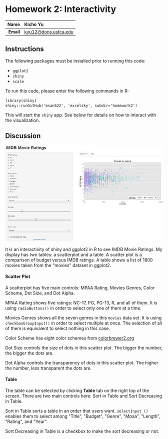 Homework 2: Interactivity
==============================

| **Name**  | Kicho Yu  |
|----------:|:-------------|
| **Email** | kyu12@dons.usfca.edu |

## Instructions ##

The following packages must be installed prior to running this code:

- `ggplot2`
- `shiny`
- `scale`

To run this code, please enter the following commands in R:

```
library(shiny)
shiny::runGitHub('msan622', 'excelsky', subdir='homework2')
```

This will start the `shiny` app. See below for details on how to interact with the visualization.

## Discussion ##

![IMAGE](screenshot.jpg)  

It is an interactivity of shiny and ggplot2 in R to see IMDB Movie Ratings. My display has two tables: a scatterplot and a table. A scatter plot is a comparison of budget versus IMDB ratings. A table shows a list of 1800 movies taken from the "movies" dataset in ggplot2.
  
  
#### Scatter Plot
A scatterplot has five main controls: MPAA Rating, Movies Genres, Color Scheme, Dot Size, and Dot Alpha.

MPAA Rating shows five ratings: NC-17, PG, PG-13, R, and all of them. It is using `radioButtons()` in order to select only one of them at a time.

Movies Genres shows all the seven genres in this `movies` data set. It is using `checkboxGroupInput()` in order to select multiple at once. The selection of all of them is equivalent to select nothing in this case.

Color Scheme has eight color schemes from [colorbrewer2.org](http://colorbrewer2.org)

Dot Size controls the size of dots in this scatter plot. The bigger the number, the bigger the dots are.

Dot Alpha controls the transparency of dots in this scatter plot. The higher the number, less transparent the dots are.
  
  
#### Table
The table can be selected by clicking __Table__ tab on the right top of the screen. There are two main controls here: Sort in Table and Sort Decreasing in Table.

Sort in Table sorts a table in an order that users want. `selectInput ()` enables them to select among "Title", "Budget", "Genre", "Mpaa", "Length", "Rating", and "Year".

Sort Decreasing in Table is a checkbox to make the sort decreasing or not.




 
